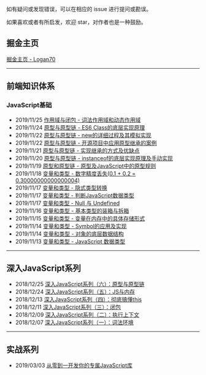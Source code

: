 如有疑问或发现错误，可以在相应的 issue 进行提问或勘误。

如果喜欢或者有所启发，欢迎 star，对作者也是一种鼓励。

## 掘金主页

[掘金主页 - Logan70](https://juejin.im/user/5b722e476fb9a009d419cfde)

--------

## 前端知识体系

### JavaScript基础

- 2019/11/25 [作用域与闭包 - 词法作用域和动态作用域](https://github.com/logan70/Blog/issues/23)
- 2019/11/24 [原型与原型链 - ES6 Class的底层实现原理](https://github.com/logan70/Blog/issues/22)
- 2019/11/22 [原型与原型链 - new的详细过程及其模拟实现](https://github.com/logan70/Blog/issues/21)
- 2019/11/22 [原型与原型链 - 开源项目中应用原型继承的案例](https://github.com/logan70/Blog/issues/20)
- 2019/11/21 [原型与原型链 - 实现继承的方式及优缺点](https://github.com/logan70/Blog/issues/19)
- 2019/11/20 [原型与原型链 - instanceof的底层实现原理及手动实现](https://github.com/logan70/Blog/issues/18)
- 2019/11/19 [原型和原型链 - 原型及JavaScript中的原型规则](https://github.com/logan70/Blog/issues/17)
- 2019/11/18 [变量和类型 - 数字精度丢失(0.1 + 0.2 = 0.30000000000000004)](https://github.com/logan70/Blog/issues/16)
- 2019/11/17 [变量和类型 - 隐式类型转换](https://github.com/logan70/Blog/issues/15)
- 2019/11/17 [变量和类型 - 判断JavaScript数据类型](https://github.com/logan70/Blog/issues/14)
- 2019/11/17 [变量和类型 - Null 与 Undefined](https://github.com/logan70/Blog/issues/13)
- 2019/11/16 [变量和类型 - 基本类型的装箱与拆箱](https://github.com/logan70/Blog/issues/12)
- 2019/11/15 [变量和类型 - 变量在内存中的具体存储形式](https://github.com/logan70/Blog/issues/11)
- 2019/11/14 [变量和类型 - Symbol的应用及实现](https://github.com/logan70/Blog/issues/10)
- 2019/11/14 [变量和类型 - 对象的底层数据结构](https://github.com/logan70/Blog/issues/9)
- 2019/11/13 [变量和类型 - JavaScript 数据类型](https://github.com/logan70/Blog/issues/8)

--------

## 深入JavaScript系列

- 2018/12/25 [深入JavaScript系列（六）：原型与原型链](https://github.com/logan70/Blog/issues/6)
- 2018/12/24 [深入JavaScript系列（五）：JS与内存](https://github.com/logan70/Blog/issues/5)
- 2018/12/13 [深入JavaScript系列（四）：彻底搞懂this](https://github.com/logan70/Blog/issues/4)
- 2018/12/11 [深入JavaScript系列（三）：闭包](https://github.com/logan70/Blog/issues/3)
- 2018/12/09 [深入JavaScript系列（二）：执行上下文](https://github.com/logan70/Blog/issues/2)
- 2018/12/07 [深入JavaScript系列（一）：词法环境](https://github.com/logan70/Blog/issues/1)

--------

## 实战系列

- 2019/03/03 [从零到一开发你的专属JavaScript库](https://github.com/logan70/Blog/issues/7)
